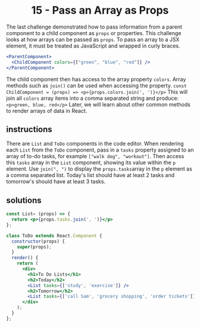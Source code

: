 # <center>15 - Pass an Array as Props</center>

The last challenge demonstrated how to pass information from a parent component to a child component as `props` or properties. This challenge looks at how arrays can be passed as `props`. To pass an array to a JSX element, it must be treated as JavaScript and wrapped in curly braces.

```jsx
<ParentComponent>
  <ChildComponent colors={["green", "blue", "red"]} />
</ParentComponent>
```

The child component then has access to the array property `colors`. Array methods such as `join()` can be used when accessing the property. `const ChildComponent = (props) => <p>{props.colors.join(', ')}</p>` This will join all `colors` array items into a comma separated string and produce: `<p>green, blue, red</p>` Later, we will learn about other common methods to render arrays of data in React.

## instructions 

There are `List` and `ToDo` components in the code editor. When rendering each `List` from the `ToDo` component, pass in a `tasks` property assigned to an array of to-do tasks, for example `["walk dog", "workout"]`. Then access this `tasks` array in the `List` component, showing its value within the `p` element. Use `join(", ")` to display the `props.tasks`array in the `p` element as a comma separated list. Today's list should have at least 2 tasks and tomorrow's should have at least 3 tasks.

## solutions 

```jsx
const List= (props) => {
  return <p>{props.tasks.join(', ')}</p>
};

class ToDo extends React.Component {
  constructor(props) {
    super(props);
  }
  render() {
    return (
      <div>
        <h1>To Do Lists</h1>
        <h2>Today</h2>
        <List tasks={['study', 'exercise']} />
        <h2>Tomorrow</h2>
        <List tasks={['call Sam', 'grocery shopping', 'order tickets']} />
      </div>
    );
  }
};
```
